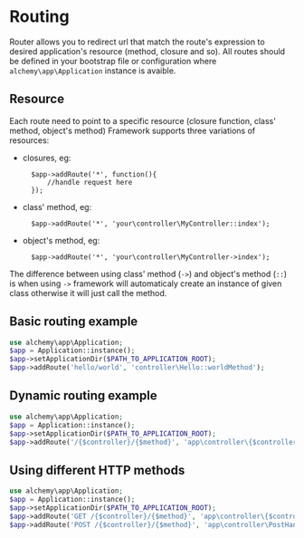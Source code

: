 Routing
=======
Router allows you to redirect url that match the route's expression to desired application's resource (method, closure and so).
All routes should be defined in your bootstrap file or configuration where `alchemy\app\Application` instance is avaible.

Resource
--------

Each route need to point to a specific resource (closure function, class' method, object's method)
Framework supports three variations of resources:
- closures, eg:

        $app->addRoute('*', function(){
            //handle request here
        });

- class' method, eg:

        $app->addRoute('*', 'your\controller\MyController::index');

- object's method, eg:

        $app->addRoute('*', 'your\controller\MyController->index');

The difference between using class' method (`->`) and object's method (`::`) is when using `->`
framework will automaticaly create an instance of given class otherwise it will just call the method.

Basic routing example
---------------------

```php
use alchemy\app\Application;
$app = Application::instance();
$app->setApplicationDir($PATH_TO_APPLICATION_ROOT);
$app->addRoute('hello/world', 'controller\Hello::worldMethod');
```  

Dynamic routing example
-----------------------
```php
use alchemy\app\Application;
$app = Application::instance();
$app->setApplicationDir($PATH_TO_APPLICATION_ROOT);
$app->addRoute('/{$controller}/{$method}', 'app\controller\{$controller}->{$method}');
```

Using different HTTP methods
----------------------------

```php
use alchemy\app\Application;
$app = Application::instance();
$app->setApplicationDir($PATH_TO_APPLICATION_ROOT);
$app->addRoute('GET /{$controller}/{$method}', 'app\controller\{$controller}->{$method}');
$app->addRoute('POST /{$controller}/{$method}', 'app\controller\PostHandler->{$controller}{$method}');
```
